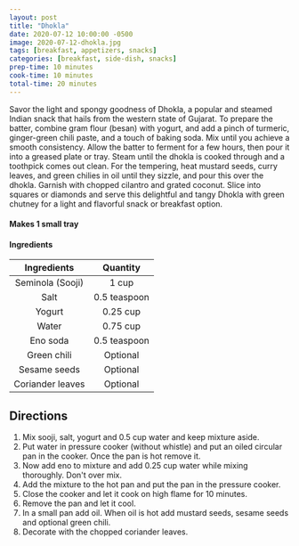 ```yaml
---
layout: post
title: "Dhokla"
date: 2020-07-12 10:00:00 -0500
image: 2020-07-12-dhokla.jpg
tags: [breakfast, appetizers, snacks]
categories: [breakfast, side-dish, snacks]
prep-time: 10 minutes
cook-time: 10 minutes
total-time: 20 minutes
---
```


Savor the light and spongy goodness of Dhokla, a popular and steamed Indian snack that hails from the western state of Gujarat. To prepare the batter, combine gram flour (besan) with yogurt, and add a pinch of turmeric, ginger-green chili paste, and a touch of baking soda. Mix until you achieve a smooth consistency. Allow the batter to ferment for a few hours, then pour it into a greased plate or tray. Steam until the dhokla is cooked through and a toothpick comes out clean. For the tempering, heat mustard seeds, curry leaves, and green chilies in oil until they sizzle, and pour this over the dhokla. Garnish with chopped cilantro and grated coconut. Slice into squares or diamonds and serve this delightful and tangy Dhokla with green chutney for a light and flavorful snack or breakfast option.

#### Makes 1 small tray

#### Ingredients

|    Ingredients   |    Quantity   |
|:----------------:|:-------------:|
| Seminola (Sooji) |     1 cup     |
|       Salt       |  0.5 teaspoon |
|      Yogurt      |    0.25 cup   |
|       Water      |    0.75 cup   |
|     Eno soda     |  0.5 teaspoon |
|    Green chili   |    Optional   |
|   Sesame seeds   |    Optional   |
| Coriander leaves |    Optional   |

## Directions

1. Mix sooji, salt, yogurt and 0.5 cup water and keep mixture aside.
2. Put water in pressure cooker (without whistle) and put an oiled circular pan in the cooker. Once the pan is hot remove it.
3. Now add eno to mixture and add 0.25 cup water while mixing thoroughly. Don't over mix.
4. Add the mixture to the hot pan and put the pan in the pressure cooker.
5. Close the cooker and let it cook on high flame for 10 minutes.
6. Remove the pan and let it cool.
7. In a small pan add oil. When oil is hot add mustard seeds, sesame seeds and optional green chili.
8. Decorate with the chopped coriander leaves.

